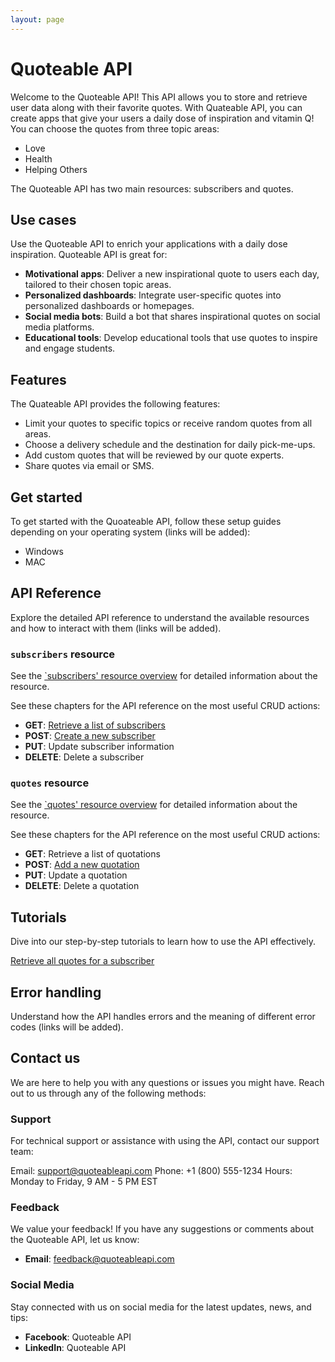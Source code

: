 ```yaml
---
layout: page
---
```


# Quoteable API

Welcome to the Quoteable API! This API allows you to store and retrieve user data along with their favorite quotes.
With Quateable API, you can create apps that give your users a daily dose of inspiration and vitamin Q!
You can choose the quotes from three topic areas:

* Love
* Health
* Helping Others

The Quoteable API has two main resources: subscribers and quotes.

## Use cases

Use the Quoteable API to enrich your applications with a daily dose inspiration. Quoteable API is great for:

* **Motivational apps**: Deliver a new inspirational quote to users each day, tailored to their chosen topic areas.
* **Personalized dashboards**: Integrate user-specific quotes into personalized dashboards or homepages.
* **Social media bots**: Build a bot that shares inspirational quotes on social media platforms.
* **Educational tools**: Develop educational tools that use quotes to inspire and engage students.

## Features

The Quateable API provides the following features:

* Limit your quotes to specific topics or receive random quotes from all areas.
* Choose a delivery schedule and the destination for daily pick-me-ups.
* Add custom quotes that will be reviewed by our quote experts.
* Share quotes via email or SMS.

## Get started

To get started with the Quoateable API, follow these setup guides depending on your operating system (links will be added):

* Windows
* MAC

## API Reference

Explore the detailed API reference to understand the available resources and how to interact with them (links will be added).

### `subscribers` resource

See the [`subscribers' resource overview](api/subscribers.md) for detailed information about the resource.

See these chapters for the API reference on the most useful CRUD actions:

* **GET**: [Retrieve a list of subscribers](api/subscribers-get-all-subscribers.md)
* **POST**: [Create a new subscriber](api/subscribers-add-subscriber.md)
* **PUT**: Update subscriber information
* **DELETE**: Delete a subscriber

### `quotes` resource

See the [`quotes' resource overview](api/quotes.md) for detailed information about the resource.

See these chapters for the API reference on the most useful CRUD actions:

* **GET**: Retrieve a list of quotations
* **POST**: [Add a new quotation](api/quotes-add-quote.md)
* **PUT**: Update a quotation
* **DELETE**: Delete a quotation

## Tutorials

Dive into our step-by-step tutorials to learn how to use the API effectively.

[Retrieve all quotes for a subscriber](tutorials/all-quotes-for-subscriber.md)

## Error handling

Understand how the API handles errors and the meaning of different error codes (links will be added).

## Contact us

We are here to help you with any questions or issues you might have. Reach out to us through any of the following methods:

### Support

For technical support or assistance with using the API, contact our support team:

Email: <support@quoteableapi.com>
Phone: +1 (800) 555-1234
Hours: Monday to Friday, 9 AM - 5 PM EST

### Feedback

We value your feedback! If you have any suggestions or comments about the Quoteable API, let us know:

* **Email**: <feedback@quoteableapi.com>

### Social Media

Stay connected with us on social media for the latest updates, news, and tips:

* **Facebook**: Quoteable API
* **LinkedIn**: Quoteable API
